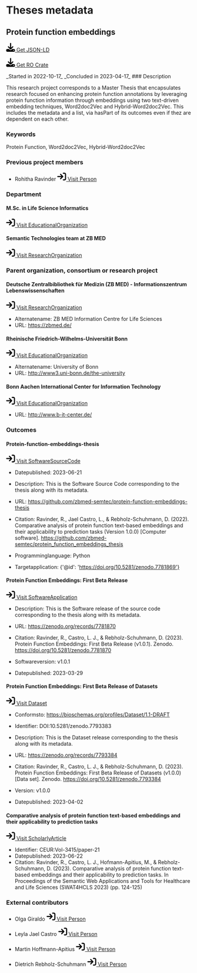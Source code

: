 # Theses metadata

## Protein function embeddings

<p><img src = "/images/get.svg" alt="Get JSON-LD"/><a href="https://raw.githubusercontent.com/zbmed-semtec/zbmed-semtec.github.io/main/metadata\theses\2023_Protein_function_embeddings.json" target="_blank"> Get JSON-LD</a></p>
<p><img src = "/images/get.svg" alt="Get RO-Crate"/><a href="../../metadata/theses/2023_Protein_function_embeddings_ro-crate-metadata.json" target="_blank" download=../../metadata/theses/2023_Protein_function_embeddings_ro-crate-metadata.json> Get RO Crate</a></p>
_Started in 2022-10-17_
_Concluded in 2023-04-17_
### Description

This research project corresponds to a Master Thesis that encapsulates research focused on enhancing protein function annotations by leveraging protein function information through embeddings using two text-driven embedding techniques, Word2doc2Vec and Hybrid-Word2doc2Vec. This includes the metadata and a list, via hasPart of its outcomes even if thez are dependent on each other.
### Keywords

Protein Function, Word2doc2Vec, Hybrid-Word2doc2Vec
### Previous project members

- Rohitha Ravinder		<a href="https://orcid.org/0009-0004-4484-6283" target="_blank"><img src = "/images/visit.svg" alt="Visit URL"/> Visit Person</a>

### Department

#### M.Sc. in Life Science Informatics

<a href="https://www.b-it-center.de/b-it-programmes/msc-in-life-science-informatics/description" target="_blank"><img src = "/images/visit.svg" alt="Visit URL"/> Visit EducationalOrganization</a>

#### Semantic Technologies team at ZB MED

<a href="https://zbmed-semtec.github.io/" target="_blank"><img src = "/images/visit.svg" alt="Visit URL"/> Visit ResearchOrganization</a>

### Parent organization, consortium or research project

#### Deutsche Zentralbibliothek für Medizin (ZB MED) - Informationszentrum Lebenswissenschaften

<a href="https://ror.org/0259fwx54" target="_blank"><img src = "/images/visit.svg" alt="Visit URL"/> Visit ResearchOrganization</a>

- Alternatename: ZB MED Information Centre for Life Sciences
- URL: <a href="https://zbmed.de/" target="_blank">https://zbmed.de/</a>

#### Rheinische Friedrich-Wilhelms-Universität Bonn

<a href="https://ror.org/041nas322" target="_blank"><img src = "/images/visit.svg" alt="Visit URL"/> Visit EducationalOrganization</a>

- Alternatename: University of Bonn
- URL: <a href="http://www3.uni-bonn.de/the-university" target="_blank">http://www3.uni-bonn.de/the-university</a>

#### Bonn Aachen International Center for Information Technology

<a href="https://ror.org/054zhq066" target="_blank"><img src = "/images/visit.svg" alt="Visit URL"/> Visit EducationalOrganization</a>

- URL: <a href="http://www.b-it-center.de/" target="_blank">http://www.b-it-center.de/</a>

### Outcomes

#### Protein-function-embeddings-thesis

<a href="https://github.com/zbmed-semtec/protein-function-embeddings-thesis" target="_blank"><img src = "/images/visit.svg" alt="Visit URL"/> Visit SoftwareSourceCode</a>

- Datepublished: 2023-06-21
- Description: This is the Software Source Code corresponding to the thesis along with its metadata.
- URL: <a href="https://github.com/zbmed-semtec/protein-function-embeddings-thesis" target="_blank">https://github.com/zbmed-semtec/protein-function-embeddings-thesis</a>

- Citation: Ravinder, R., Jael Castro, L., & Rebholz-Schuhmann, D. (2022). Comparative analysis of protein function text-based embeddings and their applicability to prediction tasks (Version 1.0.0) [Computer software]. https://github.com/zbmed-semtec/protein_function_embeddings_thesis
- Programminglanguage: Python
- Targetapplication: {'@id': 'https://doi.org/10.5281/zenodo.7781869'}
#### Protein Function Embeddings: First Beta Release

<a href="https://doi.org/10.5281/zenodo.7781869" target="_blank"><img src = "/images/visit.svg" alt="Visit URL"/> Visit SoftwareApplication</a>

- Description: This is the Software release of the source code corresponding to the thesis along with its metadata.
- URL: <a href="https://zenodo.org/records/7781870" target="_blank">https://zenodo.org/records/7781870</a>

- Citation: Ravinder, R., Castro, L. J., & Rebholz-Schuhmann, D. (2023). Protein Function Embeddings: First Beta Release (v1.0.1). Zenodo. https://doi.org/10.5281/zenodo.7781870
- Softwareversion: v1.0.1
- Datepublished: 2023-03-29
#### Protein Function Embeddings: First Beta Release of Datasets

<a href="https://doi.org/10.5281/zenodo.7793383" target="_blank"><img src = "/images/visit.svg" alt="Visit URL"/> Visit Dataset</a>

- Conformsto: https://bioschemas.org/profiles/Dataset/1.1-DRAFT
- Identifier: DOI:10.5281/zenodo.7793383
- Description: This is the Dataset release corresponding to the thesis along with its metadata.
- URL: <a href="https://zenodo.org/records/7793384" target="_blank">https://zenodo.org/records/7793384</a>

- Citation: Ravinder, R., Castro, L. J., & Rebholz-Schuhmann, D. (2023). Protein Function Embeddings: First Beta Release of Datasets (v1.0.0) [Data set]. Zenodo. https://doi.org/10.5281/zenodo.7793384
- Version: v1.0.0
- Datepublished: 2023-04-02
#### Comparative analysis of protein function text-based embeddings and their applicability to prediction tasks

<a href="https://ceur-ws.org/Vol-3415/paper-21.pdf" target="_blank"><img src = "/images/visit.svg" alt="Visit URL"/> Visit ScholarlyArticle</a>

- Identifier: CEUR:Vol-3415/paper-21
- Datepublished: 2023-06-22
- Citation: Ravinder, R., Castro, L. J., Hofmann-Apitius, M., & Rebholz-Schuhmann, D. (2023). Comparative analysis of protein function text-based embeddings and their applicability to prediction tasks. In Proceedings of the Semantic Web Applications and Tools for Healthcare and Life Sciences (SWAT4HCLS 2023) (pp. 124-125)
### External contributors

- Olga Giraldo		<a href="https://orcid.org/0000-0003-2978-8922" target="_blank"><img src = "/images/visit.svg" alt="Visit URL"/> Visit Person</a>

- Leyla Jael Castro		<a href="https://orcid.org/0000-0003-3986-0510" target="_blank"><img src = "/images/visit.svg" alt="Visit URL"/> Visit Person</a>

- Martin Hoffmann-Apitius		<a href="https://orcid.org/0000-0001-9012-6720" target="_blank"><img src = "/images/visit.svg" alt="Visit URL"/> Visit Person</a>

- Dietrich Rebholz-Schuhmann		<a href="https://orcid.org/0000-0002-1018-0370" target="_blank"><img src = "/images/visit.svg" alt="Visit URL"/> Visit Person</a>



<script type="application/ld+json">
{
  "@context": "https://schema.org/",
  "@id": "https://zbmed-semtec.github.io/theses/2023_Protein_function_embeddings",
  "@type": "ResearchProject",
  "name": "Protein function embeddings",
  "foundingDate": "2022-10-17",
  "dissolutionDate": "2023-04-17",
  "description": "This research project corresponds to a Master Thesis that encapsulates research focused on enhancing protein function annotations by leveraging protein function information through embeddings using two text-driven embedding techniques, Word2doc2Vec and Hybrid-Word2doc2Vec. This includes the metadata and a list, via hasPart of its outcomes even if thez are dependent on each other.",
  "keywords": "Protein Function, Word2doc2Vec, Hybrid-Word2doc2Vec",
  "alumni": [
    {
      "@type": "Person",
      "@id": "https://orcid.org/0009-0004-4484-6283",
      "givenName": "Rohitha",
      "familyName": "Ravinder"
    }
  ],
  "department": [
    {
      "@type": "EducationalOrganization",
      "@id": "https://www.b-it-center.de/b-it-programmes/msc-in-life-science-informatics/description",
      "name": "M.Sc. in Life Science Informatics"
    },
    {
      "@type": "ResearchOrganization",
      "@id": "https://zbmed-semtec.github.io/",
      "name": "Semantic Technologies team at ZB MED"
    }
  ],
  "parentOrganization": [
    {
      "@type": "ResearchOrganization",
      "@id": "https://ror.org/0259fwx54",
      "name": "Deutsche Zentralbibliothek f\u00fcr Medizin (ZB MED) - Informationszentrum Lebenswissenschaften",
      "alternateName": "ZB MED Information Centre for Life Sciences",
      "url": "https://zbmed.de/"
    },
    {
      "@type": "EducationalOrganization",
      "@id": "https://ror.org/041nas322",
      "name": "Rheinische Friedrich-Wilhelms-Universit\u00e4t Bonn",
      "alternateName": "University of Bonn",
      "url": "http://www3.uni-bonn.de/the-university"
    },
    {
      "@type": "EducationalOrganization",
      "@id": "https://ror.org/054zhq066",
      "name": "Bonn Aachen International Center for Information Technology",
      "url": "http://www.b-it-center.de/"
    }
  ],
  "knowsAbout": [
    {
      "@type": "SoftwareSourceCode",
      "@id": "https://github.com/zbmed-semtec/protein-function-embeddings-thesis",
      "datePublished": "2023-06-21",
      "name": "Protein-function-embeddings-thesis",
      "description": "This is the Software Source Code corresponding to the thesis along with its metadata.",
      "url": "https://github.com/zbmed-semtec/protein-function-embeddings-thesis",
      "citation": "Ravinder, R., Jael Castro, L., & Rebholz-Schuhmann, D. (2022). Comparative analysis of protein function text-based embeddings and their applicability to prediction tasks (Version 1.0.0) [Computer software]. https://github.com/zbmed-semtec/protein_function_embeddings_thesis",
      "programmingLanguage": "Python",
      "targetApplication": {
        "@id": "https://doi.org/10.5281/zenodo.7781869"
      }
    },
    {
      "@type": "SoftwareApplication",
      "@id": "https://doi.org/10.5281/zenodo.7781869",
      "http://purl.org/dc/terms/conformsTo": "https://bioschemas.org/profiles/ComputationalTool/1.0-RELEASE",
      "name": "Protein Function Embeddings: First Beta Release",
      "description": "This is the Software release of the source code corresponding to the thesis along with its metadata.",
      "url": "https://zenodo.org/records/7781870",
      "citation": "Ravinder, R., Castro, L. J., & Rebholz-Schuhmann, D. (2023). Protein Function Embeddings: First Beta Release (v1.0.1). Zenodo. https://doi.org/10.5281/zenodo.7781870",
      "softwareVersion": "v1.0.1",
      "datePublished": "2023-03-29"
    },
    {
      "@type": "Dataset",
      "@id": "https://doi.org/10.5281/zenodo.7793383",
      "conformsTo": "https://bioschemas.org/profiles/Dataset/1.1-DRAFT",
      "identifier": "DOI:10.5281/zenodo.7793383",
      "name": "Protein Function Embeddings: First Beta Release of Datasets",
      "description": "This is the Dataset release corresponding to the thesis along with its metadata.",
      "url": "https://zenodo.org/records/7793384",
      "citation": "Ravinder, R., Castro, L. J., & Rebholz-Schuhmann, D. (2023). Protein Function Embeddings: First Beta Release of Datasets (v1.0.0) [Data set]. Zenodo. https://doi.org/10.5281/zenodo.7793384",
      "version": "v1.0.0",
      "datePublished": "2023-04-02"
    },
    {
      "@type": "ScholarlyArticle",
      "@id": "https://ceur-ws.org/Vol-3415/paper-21.pdf",
      "http://purl.org/dc/terms/conformsTo": "https://bioschemas.org/profiles/ScholarlyArticle/0.3-DRAFT",
      "identifier": "CEUR:Vol-3415/paper-21",
      "name": "Comparative analysis of protein function text-based embeddings and their applicability to prediction tasks",
      "datePublished": "2023-06-22",
      "citation": "Ravinder, R., Castro, L. J., Hofmann-Apitius, M., & Rebholz-Schuhmann, D. (2023). Comparative analysis of protein function text-based embeddings and their applicability to prediction tasks. In Proceedings of the Semantic Web Applications and Tools for Healthcare and Life Sciences (SWAT4HCLS 2023) (pp. 124-125)"
    }
  ],
  "member": [
    {
      "@type": "Person",
      "@id": "https://orcid.org/0000-0003-2978-8922",
      "givenName": "Olga",
      "familyName": "Giraldo"
    },
    {
      "@type": "Person",
      "@id": "https://orcid.org/0000-0003-3986-0510",
      "givenName": "Leyla Jael",
      "familyName": "Castro"
    },
    {
      "@type": "Person",
      "@id": "https://orcid.org/0000-0001-9012-6720",
      "givenName": "Martin",
      "familyName": "Hoffmann-Apitius"
    },
    {
      "@type": "Person",
      "@id": "https://orcid.org/0000-0002-1018-0370",
      "givenName": "Dietrich",
      "familyName": "Rebholz-Schuhmann"
    }
  ]
}
</script>

